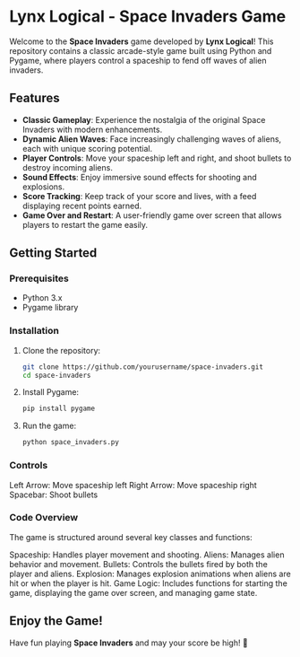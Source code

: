 # Lynx Logical - Space Invaders Game

Welcome to the **Space Invaders** game developed by **Lynx Logical**! This repository contains a classic arcade-style game built using Python and Pygame, where players control a spaceship to fend off waves of alien invaders. 

## Features

- **Classic Gameplay**: Experience the nostalgia of the original Space Invaders with modern enhancements.
- **Dynamic Alien Waves**: Face increasingly challenging waves of aliens, each with unique scoring potential.
- **Player Controls**: Move your spaceship left and right, and shoot bullets to destroy incoming aliens.
- **Sound Effects**: Enjoy immersive sound effects for shooting and explosions.
- **Score Tracking**: Keep track of your score and lives, with a feed displaying recent points earned.
- **Game Over and Restart**: A user-friendly game over screen that allows players to restart the game easily.

## Getting Started

### Prerequisites

- Python 3.x
- Pygame library

### Installation

1. Clone the repository:
   ```bash
   git clone https://github.com/yourusername/space-invaders.git
   cd space-invaders
2. Install Pygame:
   ```bash
   pip install pygame
3. Run the game:
   ```bash
   python space_invaders.py

### Controls
Left Arrow: Move spaceship left
Right Arrow: Move spaceship right
Spacebar: Shoot bullets

### Code Overview
The game is structured around several key classes and functions:

Spaceship: Handles player movement and shooting.
Aliens: Manages alien behavior and movement.
Bullets: Controls the bullets fired by both the player and aliens.
Explosion: Manages explosion animations when aliens are hit or when the player is hit.
Game Logic: Includes functions for starting the game, displaying the game over screen, and managing game state.

## Enjoy the Game!

Have fun playing **Space Invaders** and may your score be high! 🚀
